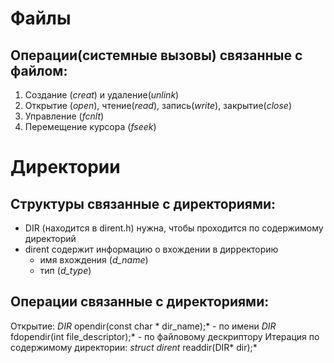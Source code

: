 # Файлы
## Операции(системные вызовы) связанные с файлом:
  1. Создание (*creat*) и удаление(*unlink*)
  2. Открытие (*open*), чтение(*read*), запись(*write*), закрытие(*close*)
  3. Управление (*fcnlt*)
  4. Перемещение курсора (*fseek*)

# Директории
## Структуры связанные с директориями:
  - DIR (находится в dirent.h) нужна, чтобы проходится по содержимому директорий
  - dirent содержит информацию о вхождении в дирректорию
      - имя вхождения (*d_name*)
      - тип (*d_type*)

## Операции связанные с директориями:
  Открытие:
    *DIR* opendir(const char * dir_name);*  - по имени
    *DIR* fdopendir(int file_descriptor);*  - по файловому дескриптору
  Итерация по содержимому директории:
    *struct dirent* readdir(DIR* dir);*
